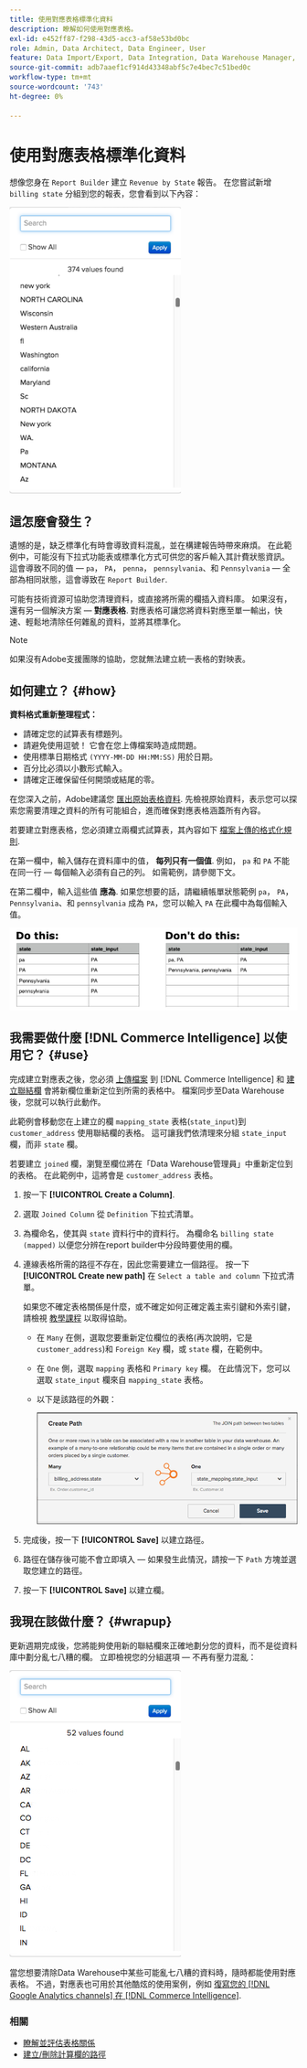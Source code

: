 ```yaml
---
title: 使用對應表格標準化資料
description: 瞭解如何使用對應表格。
exl-id: e452ff87-f298-43d5-acc3-af58e53bd0bc
role: Admin, Data Architect, Data Engineer, User
feature: Data Import/Export, Data Integration, Data Warehouse Manager, Commerce Tables
source-git-commit: adb7aaef1cf914d43348abf5c7e4bec7c51bed0c
workflow-type: tm+mt
source-wordcount: '743'
ht-degree: 0%

---
```


# 使用對應表格標準化資料

想像您身在 `Report Builder` 建立 `Revenue by State` 報告。 在您嘗試新增 `billing state` 分組到您的報表，您會看到以下內容：

![](../../assets/Messy_State_Segments.png)

## 這怎麼會發生？

遺憾的是，缺乏標準化有時會導致資料混亂，並在構建報告時帶來麻煩。 在此範例中，可能沒有下拉式功能表或標準化方式可供您的客戶輸入其計費狀態資訊。 這會導致不同的值 —  `pa`， `PA`， `penna`， `pennsylvania`、和 `Pennsylvania`  — 全部為相同狀態，這會導致在 `Report Builder`.

可能有技術資源可協助您清理資料，或直接將所需的欄插入資料庫。 如果沒有，還有另一個解決方案 —  **對應表格**. 對應表格可讓您將資料對應至單一輸出，快速、輕鬆地清除任何雜亂的資料，並將其標準化。

>[!NOTE]
>
>如果沒有Adobe支援團隊的協助，您就無法建立統一表格的對映表。

## 如何建立？ {#how}

**資料格式重新整理程式：**

* 請確定您的試算表有標題列。
* 請避免使用逗號！ 它會在您上傳檔案時造成問題。
* 使用標準日期格式 `(YYYY-MM-DD HH:MM:SS)` 用於日期。
* 百分比必須以小數形式輸入。
* 請確定正確保留任何開頭或結尾的零。

在您深入之前，Adobe建議您 [匯出原始表格資料](../../tutorials/export-raw-data.md). 先檢視原始資料，表示您可以探索您需要清理之資料的所有可能組合，進而確保對應表格涵蓋所有內容。

若要建立對應表格，您必須建立兩欄式試算表，其內容如下 [檔案上傳的格式化規則](../../data-analyst/importing-data/connecting-data/using-file-uploader.md).

在第一欄中，輸入儲存在資料庫中的值， **每列只有一個值**. 例如， `pa` 和 `PA` 不能在同一行 — 每個輸入必須有自己的列。 如需範例，請參閱下文。

在第二欄中，輸入這些值 **應為**. 如果您想要的話，請繼續帳單狀態範例 `pa`， `PA`， `Pennsylvania`、和 `pennsylvania` 成為 `PA`，您可以輸入 `PA` 在此欄中為每個輸入值。

![](../../assets/Mapping_table_examples.jpg)

## 我需要做什麼 [!DNL Commerce Intelligence] 以使用它？ {#use}

完成建立對應表之後，您必須 [上傳檔案](../../data-analyst/importing-data/connecting-data/using-file-uploader.md) 到 [!DNL Commerce Intelligence] 和 [建立聯結欄](../../data-analyst/data-warehouse-mgr/calc-column-types.md) 會將新欄位重新定位到所需的表格中。 檔案同步至Data Warehouse後，您就可以執行此動作。

此範例會移動您在上建立的欄 `mapping_state` 表格(`state_input`)到 `customer_address` 使用聯結欄的表格。 這可讓我們依清理來分組 `state_input` 欄，而非 `state` 欄。

若要建立 `joined` 欄，瀏覽至欄位將在「Data Warehouse管理員」中重新定位到的表格。 在此範例中，這將會是 `customer_address` 表格。

1. 按一下 **[!UICONTROL Create a Column]**.
1. 選取 `Joined Column` 從 `Definition` 下拉式清單。
1. 為欄命名，使其與 `state` 資料行中的資料行。 為欄命名 `billing state (mapped)` 以便您分辨在report builder中分段時要使用的欄。
1. 連線表格所需的路徑不存在，因此您需要建立一個路徑。 按一下 **[!UICONTROL Create new path]**  在 `Select a table and column` 下拉式清單。

   如果您不確定表格關係是什麼，或不確定如何正確定義主索引鍵和外索引鍵，請檢視 [教學課程](../../data-analyst/data-warehouse-mgr/create-paths-calc-columns.md) 以取得協助。

   * 在 `Many` 在側，選取您要重新定位欄位的表格(再次說明，它是 `customer_address`)和 `Foreign Key` 欄，或 `state` 欄，在範例中。
   * 在 `One` 側，選取 `mapping` 表格和 `Primary key` 欄。 在此情況下，您可以選取 `state_input` 欄來自 `mapping_state` 表格。
   * 以下是該路徑的外觀：

     ![](../../assets/State_Mapping_Path.png)

1. 完成後，按一下 **[!UICONTROL Save]** 以建立路徑。
1. 路徑在儲存後可能不會立即填入 — 如果發生此情況，請按一下 `Path` 方塊並選取您建立的路徑。
1. 按一下 **[!UICONTROL Save]** 以建立欄。

## 我現在該做什麼？ {#wrapup}

更新週期完成後，您將能夠使用新的聯結欄來正確地劃分您的資料，而不是從資料庫中劃分亂七八糟的欄。 立即檢視您的分組選項 — 不再有壓力混亂：

![](../../assets/Clean_State_Segments.png)

當您想要清除Data Warehouse中某些可能亂七八糟的資料時，隨時都能使用對應表格。 不過，對應表也可用於其他酷炫的使用案例，例如 [復寫您的 [!DNL Google Analytics channels] 在 [!DNL Commerce Intelligence]](../data-warehouse-mgr/rep-google-analytics-channels.md).

### 相關

* [瞭解並評估表格關係](../data-warehouse-mgr/table-relationships.md)
* [建立/刪除計算欄的路徑](../data-warehouse-mgr/create-paths-calc-columns.md)
